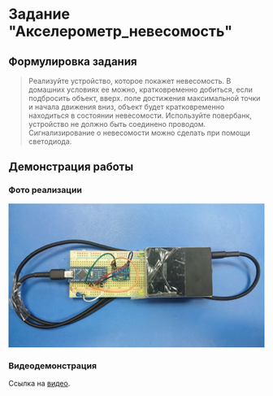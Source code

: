 # Задание "Акселерометр_невесомость"

## Формулировка задания

> Реализуйте устройство, которое покажет невесомость. В домашних условиях ее можно, кратковременно добиться, если подбросить объект, вверх. поле достижения максимальной точки и начала движения вниз, объект будет кратковременно находиться в состоянии невесомости. Используйте повербанк, устройство не должно быть соединено проводом. Сигнализирование о невесомости можно сделать при помощи светодиода.

## Демонстрация работы

### Фото реализации

![фото](picture.jpg)

### Видеодемонстрация

Ссылка на [видео](https://drive.google.com/file/d/1OMx0hH270RJkTzS8TkQ_Gw6rOBJsei0z/view?usp=sharing).